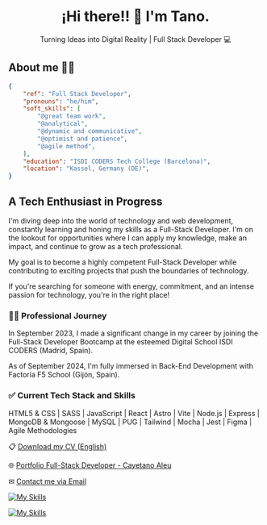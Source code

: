 <html>
<body>
 <h1 align="center">¡Hi there!! 👋 I'm Tano.</h1>
<p align="center">Turning Ideas into Digital Reality | Full Stack Developer 💻</p>

  <h2>About me 🧑‍💻</h2>

  <p>

```json
{
    "ref": "Full Stack Developer",
    "pronouns": "he/him",
    "soft_skills": [
        "@great team work", 
        "@analytical",
        "@dynamic and communicative",
        "@optimist and patience",
        "@agile method",
    ],
    "education": "ISDI CODERS Tech College (Barcelona)",
    "location": "Kassel, Germany (DE)",
}
```
 <h2>A Tech Enthusiast in Progress</h2>
    <p>
        I'm diving deep into the world of technology and web development, constantly learning and honing my skills as a Full-Stack Developer. I'm on the lookout for opportunities where I can apply my knowledge, make an impact, and continue to grow as a tech professional.
    </p>
    <p>
        My goal is to become a highly competent Full-Stack Developer while contributing to exciting projects that push the boundaries of technology.
    </p>
    <p>
        If you're searching for someone with energy, commitment, and an intense passion for technology, you're in the right place!
    </p>
    <h3>👨‍💻 Professional Journey</h3>
    <p>
        In September 2023, I made a significant change in my career by joining the Full-Stack Developer Bootcamp at the esteemed Digital School ISDI CODERS (Madrid, Spain).
    </p>
    <p>
        As of September 2024, I'm fully immersed in Back-End Development with Factoría F5 School (Gijón, Spain).
    </p>
    <h3>✅ Current Tech Stack and Skills</h3>
    <p>
        HTML5 & CSS | SASS | JavaScript | React | Astro | Vite | Node.js | Express | MongoDB & Mongoose | MySQL | PUG | Tailwind | Mocha | Jest | Figma | Agile Methodologies
    </p>
    <p>📋 <a href="https://drive.google.com/file/d/1ZrI4Jn860kOiphH82kUBMXDlefg8fgnJ/view?usp=sharing" target="_blank">Download my CV (English)</a></p>
    <p>🌐 <a href="https://tanoaleu-devportfolio.netlify.app/#" target="_blank">Portfolio Full-Stack Developer - Cayetano Aleu</a></p>
    <p>✉ <a href="tanoalmost@gmail.com">Contact me via Email</a></p>

  [![My Skills](https://skillicons.dev/icons?i=html,css,js,react,tailwind,sass,tailwind,vite,nodejs,express,mongodb,jest)](https://skillicons.dev)

  [![My Skills](https://skillicons.dev/icons?i=aws,netlify,vercel,git,github,vscode,figma,discord,bash,npm,linux,stackoverflow,macintosh)](https://skillicons.dev)

</body>
</html>

</body>
</html>

